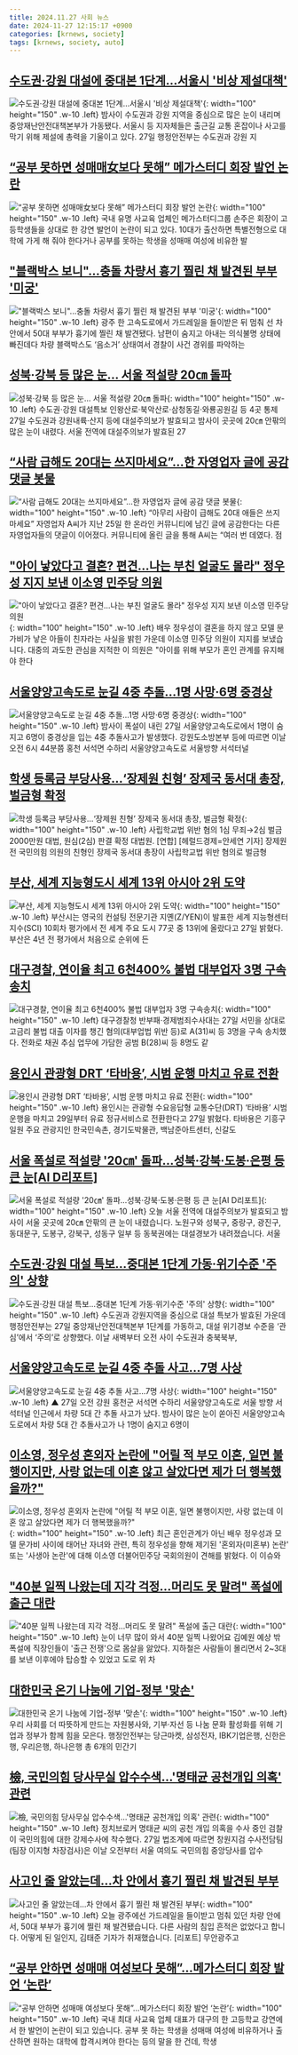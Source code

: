 ```yaml
---
title: 2024.11.27 사회 뉴스
date: 2024-11-27 12:15:17 +0900
categories: [krnews, society]
tags: [krnews, society, auto]
---
```

## [수도권·강원 대설에 중대본 1단계…서울시 '비상 제설대책'](https://n.news.naver.com/mnews/article/277/0005506691)

![수도권·강원 대설에 중대본 1단계…서울시 '비상 제설대책'](https://mimgnews.pstatic.net/image/origin/277/2024/11/27/5506691.jpg?type=nf220_150){: width="100" height="150" .w-10 .left}
밤사이 수도권과 강원 지역을 중심으로 많은 눈이 내리며 중앙재난안전대책본부가 가동됐다. 서울시 등 지자체들은 출근길 교통 혼잡이나 사고를 막기 위해 제설에 총력을 기울이고 있다. 27일 행정안전부는 수도권과 강원 지

## [“공부 못하면 성매매女보다 못해” 메가스터디 회장 발언 논란](https://n.news.naver.com/mnews/article/018/0005893723)

![“공부 못하면 성매매女보다 못해” 메가스터디 회장 발언 논란](https://mimgnews.pstatic.net/image/origin/018/2024/11/27/5893723.jpg?type=nf220_150){: width="100" height="150" .w-10 .left}
국내 유명 사교육 업체인 메가스터디그룹 손주은 회장이 고등학생들을 상대로 한 강연 발언이 논란이 되고 있다. 10대가 출산하면 특별전형으로 대학에 가게 해 줘야 한다거나 공부를 못하는 학생을 성매매 여성에 비유한 발

## ["블랙박스 보니"...충돌 차량서 흉기 찔린 채 발견된 부부 '미궁'](https://n.news.naver.com/mnews/article/018/0005894052)

!["블랙박스 보니"...충돌 차량서 흉기 찔린 채 발견된 부부 '미궁'](https://mimgnews.pstatic.net/image/origin/018/2024/11/27/5894052.jpg?type=nf220_150){: width="100" height="150" .w-10 .left}
광주 한 고속도로에서 가드레일을 들이받은 뒤 멈춰 선 차 안에서 50대 부부가 흉기에 찔린 채 발견됐다. 남편이 숨지고 아내는 의식불명 상태에 빠진데다 차량 블랙박스도 ‘음소거’ 상태여서 경찰이 사건 경위를 파악하는

## [성북·강북 등 많은 눈… 서울 적설량 20㎝ 돌파](https://n.news.naver.com/mnews/article/022/0003989318)

![성북·강북 등 많은 눈… 서울 적설량 20㎝ 돌파](https://mimgnews.pstatic.net/image/origin/022/2024/11/27/3989318.jpg?type=nf220_150){: width="100" height="150" .w-10 .left}
수도권·강원 대설특보 인왕산로·북악산로·삼청동길·와룡공원길 등 4곳 통제 27일 수도권과 강원내륙·산지 등에 대설주의보가 발효되고 밤사이 곳곳에 20㎝ 안팎의 많은 눈이 내렸다. 서울 전역에 대설주의보가 발효된 27

## [“사람 급해도 20대는 쓰지마세요”…한 자영업자 글에 공감 댓글 봇물](https://n.news.naver.com/mnews/article/009/0005403387)

![“사람 급해도 20대는 쓰지마세요”…한 자영업자 글에 공감 댓글 봇물](https://mimgnews.pstatic.net/image/origin/009/2024/11/26/5403387.jpg?type=nf220_150){: width="100" height="150" .w-10 .left}
“아무리 사람이 급해도 20대 애들은 쓰지 마세요” 자영업자 A씨가 지난 25일 한 온라인 커뮤니티에 남긴 글에 공감한다는 다른 자영업자들의 댓글이 이어졌다. 커뮤니티에 올린 글을 통해 A씨는 “여러 번 데였다. 점

## ["아이 낳았다고 결혼? 편견…나는 부친 얼굴도 몰라" 정우성 지지 보낸 이소영 민주당 의원](https://n.news.naver.com/mnews/article/437/0000419887)

!["아이 낳았다고 결혼? 편견…나는 부친 얼굴도 몰라" 정우성 지지 보낸 이소영 민주당 의원](https://mimgnews.pstatic.net/image/origin/437/2024/11/27/419887.jpg?type=nf220_150){: width="100" height="150" .w-10 .left}
배우 정우성이 결혼을 하지 않고 모델 문가비가 낳은 아들이 친자라는 사실을 밝힌 가운데 이소영 민주당 의원이 지지를 보냈습니다. 대중의 과도한 관심을 지적한 이 의원은 "아이를 위해 부모가 혼인 관계를 유지해야 한다

## [서울양양고속도로 눈길 4중 추돌…1명 사망·6명 중경상](https://n.news.naver.com/mnews/article/081/0003498645)

![서울양양고속도로 눈길 4중 추돌…1명 사망·6명 중경상](https://mimgnews.pstatic.net/image/origin/081/2024/11/27/3498645.jpg?type=nf220_150){: width="100" height="150" .w-10 .left}
밤사이 폭설이 내린 27일 서울양양고속도로에서 1명이 숨지고 6명이 중경상을 입는 4중 추돌사고가 발생했다. 강원도소방본부 등에 따르면 이날 오전 6시 44분쯤 홍천 서석면 수하리 서울양양고속도로 서울방향 서석터널

## [학생 등록금 부당사용…‘장제원 친형’ 장제국 동서대 총장, 벌금형 확정](https://n.news.naver.com/mnews/article/016/0002393421)

![학생 등록금 부당사용…‘장제원 친형’ 장제국 동서대 총장, 벌금형 확정](https://mimgnews.pstatic.net/image/origin/016/2024/11/27/2393421.jpg?type=nf220_150){: width="100" height="150" .w-10 .left}
사립학교법 위반 혐의 1심 무죄→2심 벌금 2000만원 대법, 원심(2심) 판결 확정 대법원. [연합] [헤럴드경제=안세연 기자] 장제원 전 국민의힘 의원의 친형인 장제국 동서대 총장이 사립학교법 위반 혐의로 벌금형

## [부산, 세계 지능형도시 세계 13위 아시아 2위 도약](https://n.news.naver.com/mnews/article/011/0004420150)

![부산, 세계 지능형도시 세계 13위 아시아 2위 도약](https://mimgnews.pstatic.net/image/origin/011/2024/11/27/4420150.jpg?type=nf220_150){: width="100" height="150" .w-10 .left}
부산시는 영국의 컨설팅 전문기관 지옌(Z/YEN)이 발표한 세계 지능형센터지수(SCI) 10회차 평가에서 전 세계 주요 도시 77곳 중 13위에 올랐다고 27일 밝혔다. 부산은 4년 전 평가에서 처음으로 순위에 든

## [대구경찰, 연이율 최고 6천400% 불법 대부업자 3명 구속송치](https://n.news.naver.com/mnews/article/001/0015069736)

![대구경찰, 연이율 최고 6천400% 불법 대부업자 3명 구속송치](https://mimgnews.pstatic.net/image/origin/001/2024/11/27/15069736.jpg?type=nf220_150){: width="100" height="150" .w-10 .left}
대구경찰청 반부패·경제범죄수사대는 27일 서민을 상대로 고금리 불법 대출 이자를 챙긴 혐의(대부업법 위반 등)로 A(31)씨 등 3명을 구속 송치했다. 전화로 채권 추심 업무에 가담한 공범 B(28)씨 등 8명도 같

## [용인시 관광형 DRT ‘타바용’, 시범 운행 마치고 유료 전환](https://n.news.naver.com/mnews/article/011/0004419990)

![용인시 관광형 DRT ‘타바용’, 시범 운행 마치고 유료 전환](https://mimgnews.pstatic.net/image/origin/011/2024/11/27/4419990.jpg?type=nf220_150){: width="100" height="150" .w-10 .left}
용인시는 관광형 수요응답형 교통수단(DRT) ‘타바용’ 시범 운행을 마치고 29일부터 유료 정규서비스로 전환한다고 27일 밝혔다. 타바용은 기흥구 일원 주요 관광지인 한국민속촌, 경기도박물관, 백남준아트센터, 신갈도

## [서울 폭설로 적설량 '20㎝' 돌파…성북·강북·도봉·은평 등 큰 눈[AI D리포트]](https://n.news.naver.com/mnews/article/055/0001209788)

![서울 폭설로 적설량 '20㎝' 돌파…성북·강북·도봉·은평 등 큰 눈[AI D리포트]](https://mimgnews.pstatic.net/image/origin/055/2024/11/27/1209788.jpg?type=nf220_150){: width="100" height="150" .w-10 .left}
오늘 서울 전역에 대설주의보가 발효되고 밤사이 서울 곳곳에 20㎝ 안팎의 큰 눈이 내렸습니다. 노원구와 성북구, 중랑구, 광진구, 동대문구, 도봉구, 강북구, 성동구 일부 등 동북권에는 대설경보가 내려졌습니다. 서울

## [수도권·강원 대설 특보…중대본 1단계 가동·위기수준 '주의' 상향](https://n.news.naver.com/mnews/article/018/0005893794)

![수도권·강원 대설 특보…중대본 1단계 가동·위기수준 '주의' 상향](https://mimgnews.pstatic.net/image/origin/018/2024/11/27/5893794.jpg?type=nf220_150){: width="100" height="150" .w-10 .left}
수도권과 강원지역을 중심으로 대설 특보가 발효된 가운데 행정안전부는 27일 중앙재난안전대책본부 1단계를 가동하고, 대설 위기경보 수준을 ‘관심’에서 ‘주의’로 상향했다. 이날 새벽부터 오전 사이 수도권과 충북북부,

## [서울양양고속도로 눈길 4중 추돌 사고…7명 사상](https://n.news.naver.com/mnews/article/055/0001209824)

![서울양양고속도로 눈길 4중 추돌 사고…7명 사상](https://mimgnews.pstatic.net/image/origin/055/2024/11/27/1209824.jpg?type=nf220_150){: width="100" height="150" .w-10 .left}
▲ 27일 오전 강원 홍천군 서석면 수하리 서울양양고속도로 서울 방향 서석터널 인근에서 차량 5대 간 추돌 사고가 났다. 밤사이 많은 눈이 쏟아진 서울양양고속도로에서 차량 5대 간 추돌사고가 나 1명이 숨지고 6명이

## [이소영, 정우성 혼외자 논란에 "어릴 적 부모 이혼, 일면 불행이지만, 사랑 없는데 이혼 않고 살았다면 제가 더 행복했을까?"](https://n.news.naver.com/mnews/article/088/0000917197)

![이소영, 정우성 혼외자 논란에 "어릴 적 부모 이혼, 일면 불행이지만, 사랑 없는데 이혼 않고 살았다면 제가 더 행복했을까?"](https://mimgnews.pstatic.net/image/origin/088/2024/11/26/917197.jpg?type=nf220_150){: width="100" height="150" .w-10 .left}
최근 혼인관계가 아닌 배우 정우성과 모델 문가비 사이에 태어난 자녀와 관련, 특히 정우성을 향해 제기된 '혼외자(미혼부) 논란' 또는 '사생아 논란'에 대해 이소영 더불어민주당 국회의원이 견해를 밝혔다. 이 이슈와

## ["40분 일찍 나왔는데 지각 걱정…머리도 못 말려" 폭설에 출근 대란](https://n.news.naver.com/mnews/article/421/0007930116)

!["40분 일찍 나왔는데 지각 걱정…머리도 못 말려" 폭설에 출근 대란](https://mimgnews.pstatic.net/image/origin/421/2024/11/27/7930116.jpg?type=nf220_150){: width="100" height="150" .w-10 .left}
눈이 너무 많이 와서 40분 일찍 나왔어요 김예원 예상 밖 폭설에 직장인들이 '출근 전쟁'으로 몸살을 앓았다. 지하철은 사람들이 몰리면서 2~3대를 보낸 이후에야 탑승할 수 있었고 도로 위 차

## [대한민국 온기 나눔에 기업-정부 '맞손'](https://n.news.naver.com/mnews/article/014/0005273549)

![대한민국 온기 나눔에 기업-정부 '맞손'](https://mimgnews.pstatic.net/image/origin/014/2024/11/27/5273549.jpg?type=nf220_150){: width="100" height="150" .w-10 .left}
우리 사회를 더 따뜻하게 만드는 자원봉사와, 기부·자선 등 나눔 문화 활성화를 위해 기업과 정부가 함께 힘을 모은다. 행정안전부는 당근마켓, 삼성전자, IBK기업은행, 신한은행, 우리은행, 하나은행 총 6개의 민간기

## [檢, 국민의힘 당사무실 압수수색…'명태균 공천개입 의혹' 관련](https://n.news.naver.com/mnews/article/011/0004420104)

![檢, 국민의힘 당사무실 압수수색…'명태균 공천개입 의혹' 관련](https://mimgnews.pstatic.net/image/origin/011/2024/11/27/4420104.jpg?type=nf220_150){: width="100" height="150" .w-10 .left}
정치브로커 명태균 씨의 공천 개입 의혹을 수사 중인 검찰이 국민의힘에 대한 강제수사에 착수했다. 27일 법조계에 따르면 창원지검 수사전담팀(팀장 이지형 차장검사)은 이날 오전부터 서울 여의도 국민의힘 중앙당사를 압수

## [사고인 줄 알았는데…차 안에서 흉기 찔린 채 발견된 부부](https://n.news.naver.com/mnews/article/448/0000491574)

![사고인 줄 알았는데…차 안에서 흉기 찔린 채 발견된 부부](https://mimgnews.pstatic.net/image/origin/448/2024/11/26/491574.jpg?type=nf220_150){: width="100" height="150" .w-10 .left}
오늘 광주에선 가드레일을 들이받고 멈춰 있던 차량 안에서, 50대 부부가 흉기에 찔린 채 발견됐습니다. 다른 사람의 침입 흔적은 없었다고 합니다. 어떻게 된 일인지, 김태준 기자가 취재했습니다. [리포트] 무안광주고

## [“공부 안하면 성매매 여성보다 못해”…메가스터디 회장 발언 ‘논란’](https://n.news.naver.com/mnews/article/056/0011845990)

![“공부 안하면 성매매 여성보다 못해”…메가스터디 회장 발언 ‘논란’](https://mimgnews.pstatic.net/image/origin/056/2024/11/27/11845990.jpg?type=nf220_150){: width="100" height="150" .w-10 .left}
국내 최대 사교육 업체 대표가 대구의 한 고등학교 강연에서 한 발언이 논란이 되고 있습니다. 공부 못 하는 학생을 성매매 여성에 비유하거나 출산하면 원하는 대학에 합격시켜야 한다는 등의 말을 한 건데, 학생

